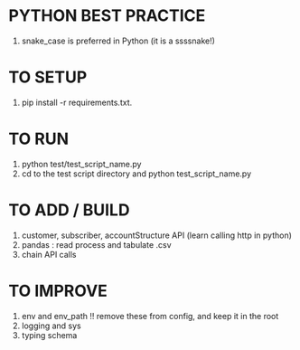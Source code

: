 # PYTHON BEST PRACTICE
1) snake_case is preferred in Python (it is a ssssnake!)

# TO SETUP
1) pip install -r requirements.txt.

# TO RUN
1) python test/test_script_name.py
2) cd to the test script directory and python test_script_name.py

# TO ADD / BUILD 
1) customer, subscriber, accountStructure API (learn calling http in python)
2) pandas : read process and tabulate .csv
3) chain API calls

# TO IMPROVE
1) env and env_path !! remove these from config, and keep it in the root
2) logging and sys
3) typing schema